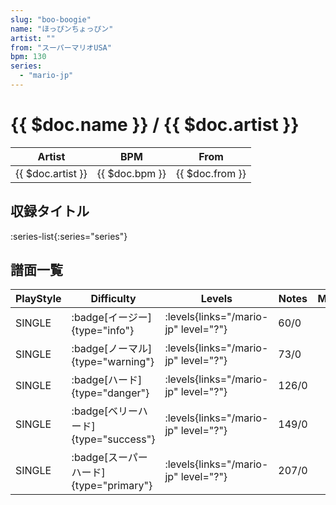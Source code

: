 ```yaml
---
slug: "boo-boogie"
name: "ほっぴンちょっぴン"
artist: ""
from: "スーパーマリオUSA"
bpm: 130
series:
  - "mario-jp"
---
```


# {{ $doc.name }} / {{ $doc.artist }}

|Artist|BPM|From|
|------|---|----|
|{{ $doc.artist }}|{{ $doc.bpm }}|{{ $doc.from }}|

## 収録タイトル

:series-list{:series="series"}

## 譜面一覧

|PlayStyle|Difficulty|Levels|Notes|Movie|
|---------|----------|------|-----|-----|
|SINGLE| :badge[イージー]{type="info"}| :levels{links="/mario-jp" level="?"}|60/0||
|SINGLE| :badge[ノーマル]{type="warning"}| :levels{links="/mario-jp" level="?"}|73/0||
|SINGLE| :badge[ハード]{type="danger"}| :levels{links="/mario-jp" level="?"}|126/0||
|SINGLE| :badge[ベリーハード]{type="success"}| :levels{links="/mario-jp" level="?"}|149/0||
|SINGLE| :badge[スーパーハード]{type="primary"}| :levels{links="/mario-jp" level="?"}|207/0||

